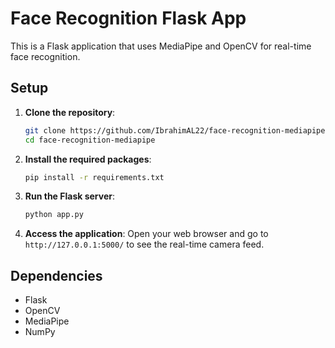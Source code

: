 
# Face Recognition Flask App

This is a Flask application that uses MediaPipe and OpenCV for real-time face recognition.

## Setup

1. **Clone the repository**:
   ```bash
   git clone https://github.com/IbrahimAL22/face-recognition-mediapipe.git
   cd face-recognition-mediapipe
   ```

2. **Install the required packages**:
   ```bash
   pip install -r requirements.txt
   ```

3. **Run the Flask server**:
   ```bash
   python app.py
   ```

4. **Access the application**:
   Open your web browser and go to `http://127.0.0.1:5000/` to see the real-time camera feed.

## Dependencies

- Flask
- OpenCV
- MediaPipe
- NumPy
